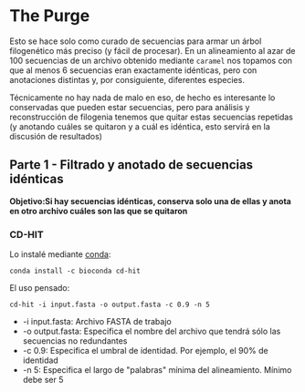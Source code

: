 # The Purge

Esto se hace solo como curado de secuencias para armar un árbol filogenético más preciso (y fácil de procesar). En un alineamiento al azar de 100 secuencias de un archivo obtenido mediante `caramel` nos topamos con que al menos 6 secuencias eran exactamente idénticas, pero con anotaciones distintas y, por consiguiente, diferentes especies. 

Técnicamente no hay nada de malo en eso, de hecho es interesante lo conservadas que pueden estar secuencias, pero para análisis y reconstrucción de filogenia tenemos que quitar estas secuencias repetidas (y anotando cuáles se quitaron y a cuál es idéntica, esto servirá en la discusión de resultados)

## Parte 1 - Filtrado y anotado de secuencias idénticas

**Objetivo:Si hay secuencias idénticas, conserva solo una de ellas y anota en otro archivo cuáles son las que se quitaron** 

### CD-HIT

Lo instalé mediante [conda](https://anaconda.org/bioconda/cd-hit):

`conda install -c bioconda cd-hit`

El uso pensado:

`cd-hit -i input.fasta -o output.fasta -c 0.9 -n 5`

- -i input.fasta: Archivo FASTA de trabajo
- -o output.fasta: Especifica el nombre del archivo que tendrá sólo las secuencias no redundantes
- -c 0.9: Especifica el umbral de identidad. Por ejemplo, el 90% de identidad
- -n 5: Especifica el largo de "palabras" mínima del alineamiento. Mínimo debe ser 5
